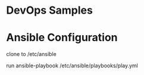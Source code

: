 # DevOps Samples
# Ansible Configuration 

clone to /etc/ansible

run ansible-playbook /etc/ansible/playbooks/play.yml
